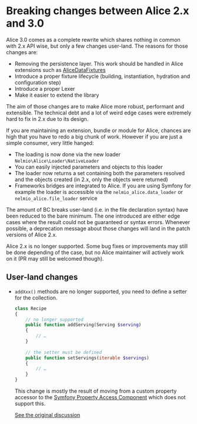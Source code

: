 # Breaking changes between Alice 2.x and 3.0

Alice 3.0 comes as a complete rewrite which shares nothing in common with 2.x
API wise, but only a few changes user-land. The reasons for those changes are:

- Removing the persistence layer. This work should be handled in Alice extensions
  such as [AliceDataFixtures](https://github.com/theofidry/AliceDataFixtures)
- Introduce a proper fixture lifecycle (building, instantiation,
  hydration and configuration step)
- Introduce a proper Lexer
- Make it easier to extend the library

The aim of those changes are to make Alice more robust, performant and
extensible. The technical debt and a lot of weird edge cases were extremely hard
to fix in 2.x due to its design.

If you are maintaining an extension, bundle or module for Alice, chances are
high that you have to redo a big chunk of work. However if you are just a
simple consumer, very little hanged:

- The loading is now done via the new loader `Nelmio\Alice\Loader\NativeLoader`
- You can easily injected parameters and objects to this loader
- The loader now returns a set containing both the parameters resolved and the
  objects created (in 2.x, only the objects were returned)
- Frameworks bridges are integrated to Alice. If you are using Symfony for
  example the loader is accessible via the `nelmio_alice.data_loader` or
  `nelmio_alice.file_loader` service

The amount of BC breaks user-land (i.e. in the file declaration syntax) have
been reduced to the bare minimum. The one introduced are either edge cases
where the result could not be guaranteed or syntax errors. Whenever possible,
a deprecation message about those changes will land in the patch versions of
Alice 2.x.

Alice 2.x is no longer supported. Some bug fixes or improvements may still be
done depending of the case, but no Alice maintainer will actively work on it
(PR may still be welcomed though).

## User-land changes

- `addXxx()` methods are no longer supported, you need to define a setter for the collection.

    ```php
    class Recipe
    {
        // no longer supported
        public function addServing(Serving $serving)
        {
            // …
        }
        
        // the setter must be defined
        public function setServings(iterable $servings)
        {
            // …
        }
    }
    ```
    
    This change is mostly the result of moving from a custom property accessor to the
    [Symfony Property Access Component](https://symfony.com/doc/current/components/property_access.html)
    which does not support this.
    
    [See the original discussion](https://github.com/nelmio/alice/issues/654)
